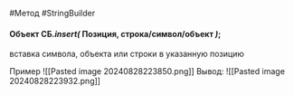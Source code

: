 #Метод #StringBuilder 

#### Объект СБ.*insert(* Позиция, строка/символ/объект *)*;
вставка символа, объекта или строки в указанную позицию

Пример
![[Pasted image 20240828223850.png]]
Вывод:
![[Pasted image 20240828223932.png]]
